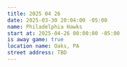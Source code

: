 ```yaml
---
title: 2025 04 26
date: 2025-03-30 20:04:00 -05:00
name: Philadelphia Hawks
start at: 2025-04-26 00:00:00 -05:00
is away game: true
location name: Oaks, PA
street address: TBD
---
```


